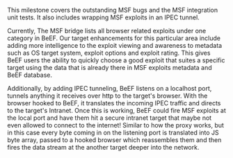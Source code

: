 This milestone covers the outstanding MSF bugs and the MSF integration unit tests. It also includes wrapping MSF exploits in an IPEC tunnel. 

Currently, The MSF bridge lists all browser related exploits under one category in BeEF. Our target enhancements for this particular area include adding more intelligence to the exploit viewing and awareness to metadata such as OS target system, exploit options and exploit rating. This gives BeEF users the ability to quickly choose a good exploit that suites a specific target using the data that is already there in MSF exploits metadata and BeEF database.

Additionally, by adding IPEC tunneling, BeEF listens on a localhost port, tunnels anything it receives over http to the target's browser. With the browser hooked to BeEF, it translates the incoming IPEC traffic and directs to the target's Intranet.  Once this is working, BeEF could fire MSF exploits at the local port and have them hit a secure intranet target that maybe not even allowed to connect to the internet! Similar to how the proxy works, but in this case every byte coming in on the listening port is translated into JS byte array, passed to a hooked browser which reassembles them and then fires the data stream at the another target deeper into the network.
